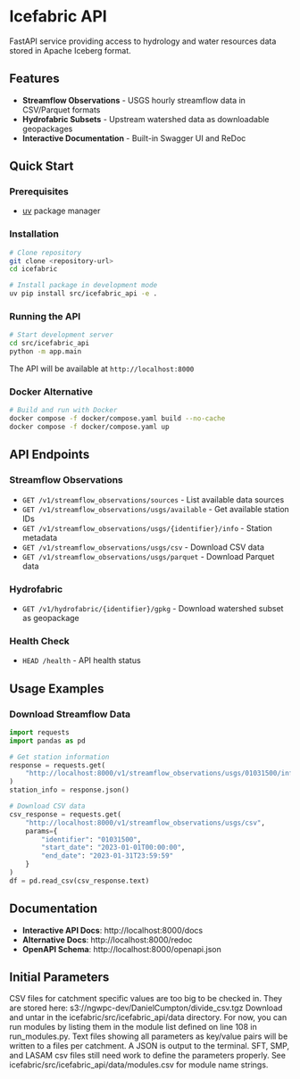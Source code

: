 # Icefabric API

FastAPI service providing access to hydrology and water resources data stored in Apache Iceberg format.

## Features

- **Streamflow Observations** - USGS hourly streamflow data in CSV/Parquet formats
- **Hydrofabric Subsets** - Upstream watershed data as downloadable geopackages
- **Interactive Documentation** - Built-in Swagger UI and ReDoc

## Quick Start

### Prerequisites

- [uv](https://docs.astral.sh/uv/) package manager

### Installation

```bash
# Clone repository
git clone <repository-url>
cd icefabric

# Install package in development mode
uv pip install src/icefabric_api -e .
```

### Running the API

```bash
# Start development server
cd src/icefabric_api
python -m app.main
```

The API will be available at `http://localhost:8000`

### Docker Alternative

```bash
# Build and run with Docker
docker compose -f docker/compose.yaml build --no-cache
docker compose -f docker/compose.yaml up
```

## API Endpoints

### Streamflow Observations

- `GET /v1/streamflow_observations/sources` - List available data sources
- `GET /v1/streamflow_observations/usgs/available` - Get available station IDs
- `GET /v1/streamflow_observations/usgs/{identifier}/info` - Station metadata
- `GET /v1/streamflow_observations/usgs/csv` - Download CSV data
- `GET /v1/streamflow_observations/usgs/parquet` - Download Parquet data

### Hydrofabric

- `GET /v1/hydrofabric/{identifier}/gpkg` - Download watershed subset as geopackage

### Health Check

- `HEAD /health` - API health status

## Usage Examples

### Download Streamflow Data

```python
import requests
import pandas as pd

# Get station information
response = requests.get(
    "http://localhost:8000/v1/streamflow_observations/usgs/01031500/info"
)
station_info = response.json()

# Download CSV data
csv_response = requests.get(
    "http://localhost:8000/v1/streamflow_observations/usgs/csv",
    params={
        "identifier": "01031500",
        "start_date": "2023-01-01T00:00:00",
        "end_date": "2023-01-31T23:59:59"
    }
)
df = pd.read_csv(csv_response.text)
```

## Documentation

- **Interactive API Docs**: http://localhost:8000/docs
- **Alternative Docs**: http://localhost:8000/redoc
- **OpenAPI Schema**: http://localhost:8000/openapi.json

## Initial Parameters

CSV files for catchment specific values are too big to be checked in.  They are stored here:  s3://ngwpc-dev/DanielCumpton/divide_csv.tgz
Download and untar in the icefabric/src/icefabric_api/data directory.
For now, you can run modules by listing them in the module list defined on line 108 in run_modules.py.  Text files showing all parameters as key/value
pairs will be written to a files per catchment.  A JSON is output to the terminal.  SFT, SMP, and LASAM csv files still need work to define the parameters properly.
See icefabric/src/icefabric_api/data/modules.csv for module name strings.
